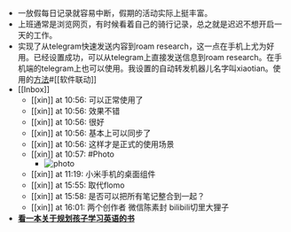 - 一放假每日记录就容易中断，假期的活动实际上挺丰富。
- 上班通常是浏览网页，有时候看着自己的骑行记录，总之就是迟迟不想开启一天的工作。
- 实现了从telegram快速发送内容到roam research，这一点在手机上尤为好用。已经设置成功，可以从telegram上直接发送信息到roam research。在手机端的telegram上也可以使用。我设置的自动转发机器儿名字叫xiaotian。使用的[方法](https://github.com/mbrock/telegroam)#[[软件联动]]
- [[Inbox]]
    - [[xin]] at 10:56: 可以正常使用了
    - [[xin]] at 10:56: 效果不错
    - [[xin]] at 10:56: 很好
    - [[xin]] at 10:56: 基本上可以同步了
    - [[xin]] at 10:56: 这样才是正式的使用场景
    - [[xin]] at 10:57: #Photo
        - ![photo](https://firebasestorage.googleapis.com/v0/b/firescript-577a2.appspot.com/o/imgs%2Fapp%2Fxinyiheng%2FKVI6KB8RP?alt=media&token=2b4011f9-df5a-4238-bb2b-50f61707e9c8)
    - [[xin]] at 11:19: 小米手机的桌面组件
    - [[xin]] at 15:55: 取代flomo
    - [[xin]] at 15:58: 是否可以把所有笔记整合到一起？
    - [[xin]] at 16:01: 两个创作者  微信陈素封  bilibili切里大狸子
- [**看一本关于规划孩子学习英语的书**](https://dida365.com/webapp/#p/5e58aa5a8f08e7d8bfc36a09/tasks/61d3fd24dbc5d10d244391f6)
